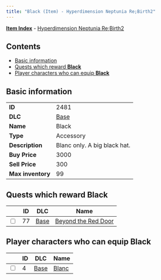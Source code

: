 ```yaml
---
title: "Black (Item) - Hyperdimension Neptunia Re;Birth2"
---
```


[**Item Index**](/neptunia/rb2/item/index.html) - [Hyperdimension Neptunia Re;Birth2](/neptunia/rb2)

## Contents

- [Basic information](#basic-information)
- [Quests which reward **Black**](#quests-which-reward-black)
- [Player characters who can equip **Black**](#player-characters-who-can-equip-black)

## Basic information

|   |   |
| -- | -- |
| **ID** | 2481 |
| **DLC** | [Base](/neptunia/rb2/dlc/0-base.html) |
| **Name** | Black |
| **Type** | Accessory |
| **Description** | Blanc only. A big black hat. |
| **Buy Price** | 3000 |
| **Sell Price** | 300 |
| **Max inventory** | 99 |

## Quests which reward **Black**

|    | ID | DLC | Name |
| -- | -- | --- | ---- |
| <input type="checkbox" id="rb2-quest-0-77" class="trackbox" /> | 77 | [Base](/neptunia/rb2/dlc/0-base.html) | [Beyond the Red Door](/neptunia/rb2/quest/0-77-beyond-the-red-door.html) |

## Player characters who can equip **Black**

|    | ID | DLC | Name |
| -- | -- | --- | ---- |
| <input type="checkbox" id="rb2-player-0-4" class="trackbox" /> | 4 | [Base](/neptunia/rb2/dlc/0-base.html) | [Blanc](/neptunia/rb2/player/0-4-blanc.html) |